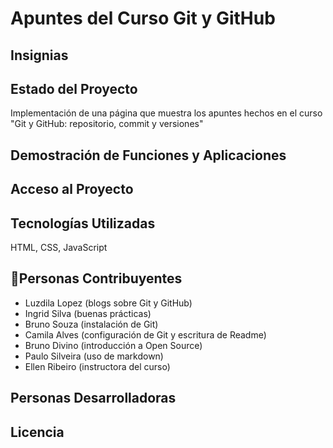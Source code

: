 # Apuntes del Curso Git y GitHub

## Insignias


## Estado del Proyecto
Implementación de una página que muestra los apuntes hechos en el curso "Git y GitHub: repositorio, commit y versiones"

## Demostración de Funciones y Aplicaciones


## Acceso al Proyecto


## Tecnologías Utilizadas
HTML, CSS, JavaScript


## 🤝Personas Contribuyentes
- Luzdila Lopez (blogs sobre Git y GitHub)
- Ingrid Silva (buenas prácticas)
- Bruno Souza (instalación de Git)
- Camila Alves (configuración de Git y escritura de Readme)
- Bruno Divino (introducción a Open Source)
- Paulo Silveira (uso de markdown)
- Ellen Ribeiro (instructora del curso)


## Personas Desarrolladoras


## Licencia


